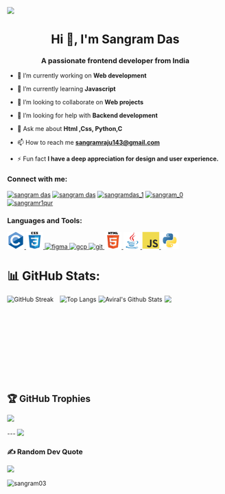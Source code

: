 <img src="https://readme-typing-svg.demolab.com?font=Patrick+Hand+SC&size=48&duration=2000&pause=300&color=B6F72E&width=650&height=100&lines=Hi%2C+this+is+Sangram+Das.;Follow+me+%E2%9D%A4%EF%B8%8F">
<h1 align="center">Hi 👋, I'm Sangram Das</h1>
<h3 align="center">A passionate frontend developer from India</h3>


- 🔭 I’m currently working on **Web development**

- 🌱 I’m currently learning **Javascript**

- 👯 I’m looking to collaborate on **Web projects**

- 🤝 I’m looking for help with **Backend development**

- 💬 Ask me about **Html ,Css, Python,C**

- 📫 How to reach me **sangramraju143@gmail.com**

- ⚡ Fun fact **I have a deep appreciation for design and user experience.**

<h3 align="left">Connect with me:</h3>
<p align="left">
<a href="https://linkedin.com/in/sangram das" target="blank"><img align="center" src="https://raw.githubusercontent.com/rahuldkjain/github-profile-readme-generator/master/src/images/icons/Social/linked-in-alt.svg" alt="sangram das" height="30" width="40" /></a>
<a href="https://fb.com/sangram das" target="blank"><img align="center" src="https://raw.githubusercontent.com/rahuldkjain/github-profile-readme-generator/master/src/images/icons/Social/facebook.svg" alt="sangram das" height="30" width="40" /></a>
<a href="https://instagram.com/sangramdas_1" target="blank"><img align="center" src="https://raw.githubusercontent.com/rahuldkjain/github-profile-readme-generator/master/src/images/icons/Social/instagram.svg" alt="sangramdas_1" height="30" width="40" /></a>
<a href="https://www.leetcode.com/sangram_0" target="blank"><img align="center" src="https://raw.githubusercontent.com/rahuldkjain/github-profile-readme-generator/master/src/images/icons/Social/leet-code.svg" alt="sangram_0" height="30" width="40" /></a>
<a href="https://auth.geeksforgeeks.org/user/sangramr1qur" target="blank"><img align="center" src="https://raw.githubusercontent.com/rahuldkjain/github-profile-readme-generator/master/src/images/icons/Social/geeks-for-geeks.svg" alt="sangramr1qur" height="30" width="40" /></a>
</p>

<h3 align="left">Languages and Tools:</h3>
<p align="left"> <a href="https://www.cprogramming.com/" target="_blank" rel="noreferrer"> <img src="https://raw.githubusercontent.com/devicons/devicon/master/icons/c/c-original.svg" alt="c" width="40" height="40"/> </a> <a href="https://www.w3schools.com/css/" target="_blank" rel="noreferrer"> <img src="https://raw.githubusercontent.com/devicons/devicon/master/icons/css3/css3-original-wordmark.svg" alt="css3" width="40" height="40"/> </a> <a href="https://www.figma.com/" target="_blank" rel="noreferrer"> <img src="https://www.vectorlogo.zone/logos/figma/figma-icon.svg" alt="figma" width="40" height="40"/> </a> <a href="https://cloud.google.com" target="_blank" rel="noreferrer"> <img src="https://www.vectorlogo.zone/logos/google_cloud/google_cloud-icon.svg" alt="gcp" width="40" height="40"/> </a> <a href="https://git-scm.com/" target="_blank" rel="noreferrer"> <img src="https://www.vectorlogo.zone/logos/git-scm/git-scm-icon.svg" alt="git" width="40" height="40"/> </a> <a href="https://www.w3.org/html/" target="_blank" rel="noreferrer"> <img src="https://raw.githubusercontent.com/devicons/devicon/master/icons/html5/html5-original-wordmark.svg" alt="html5" width="40" height="40"/> </a> <a href="https://www.java.com" target="_blank" rel="noreferrer"> <img src="https://raw.githubusercontent.com/devicons/devicon/master/icons/java/java-original.svg" alt="java" width="40" height="40"/> </a> <a href="https://developer.mozilla.org/en-US/docs/Web/JavaScript" target="_blank" rel="noreferrer"> <img src="https://raw.githubusercontent.com/devicons/devicon/master/icons/javascript/javascript-original.svg" alt="javascript" width="40" height="40"/> </a> <a href="https://www.python.org" target="_blank" rel="noreferrer"> <img src="https://raw.githubusercontent.com/devicons/devicon/master/icons/python/python-original.svg" alt="python" width="40" height="40"/> </a> </p>

# 📊 GitHub Stats:


<div style="display: flex; flex-direction: row; gap: 5px;">
    <img src="https://github-readme-streak-stats.herokuapp.com/?user=sangram03&theme=react&hide_border=false" alt="GitHub Streak" style="margin-right: 10px;">
    <img height="196x" src="https://github-readme-stats.vercel.app/api/top-langs/?username=sangram03&theme=react&hide_border=false&include_all_commits=false&count_private=false&layout=compact" alt="Top Langs">
<img alt="Aviral's Github Stats" src="https://github-readme-stats.vercel.app/api?username=sangram03&show_icons=true&count_private=true&theme=tokyonight" />
<img src="https://github-contributor-stats.vercel.app/api?username=sangram03&limit=5&theme=tokyonight&combine_all_yearly_contributions=true">
</div>



## 🏆 GitHub Trophies
<p align="left"> <a href="https://github.com/ryo-ma/github-profile-trophy"><img src="https://github-profile-trophy.vercel.app/?username=sangram03&theme=dracula"></a> </p>
---

<img src="https://github-readme-activity-graph.vercel.app/graph?username=sangram03&theme=react-dark">



### ✍️ Random Dev Quote
<img src="https://quotes-github-readme.vercel.app/api?type=horizontal&theme=radical">
<p align="left"> <img src="https://komarev.com/ghpvc/?username=sangram03&label=Profile%20views&color=0e75b6&style=flat" alt="sangram03" /> </p>